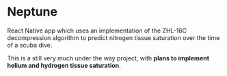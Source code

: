 # Neptune

React Native app which uses an implementation of the ZHL-16C decompression algorithm to predict nitrogen tissue saturation over the time of a scuba dive.

This is a still very much under the way project, with **plans to implement helium and hydrogen tissue saturation**.
